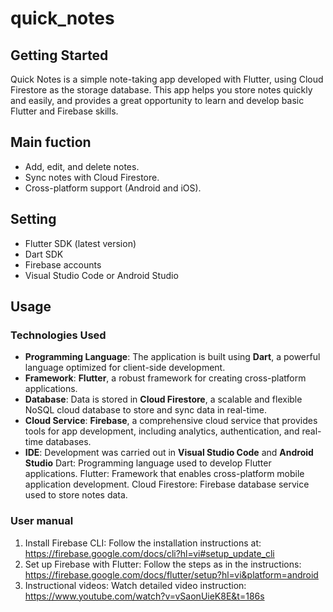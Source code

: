 # quick_notes
## Getting Started

Quick Notes is a simple note-taking app developed with Flutter, using Cloud Firestore as the storage database. This app helps you store notes quickly and easily, and provides a great opportunity to learn and develop basic Flutter and Firebase skills.

## Main fuction
- Add, edit, and delete notes.
- Sync notes with Cloud Firestore.
- Cross-platform support (Android and iOS).
  
## Setting
- Flutter SDK (latest version)
- Dart SDK
- Firebase accounts
- Visual Studio Code or Android Studio

## Usage 
### Technologies Used
- **Programming Language**: The application is built using **Dart**, a powerful language optimized for client-side development.
- **Framework**: **Flutter**, a robust framework for creating cross-platform applications.
- **Database**: Data is stored in **Cloud Firestore**, a scalable and flexible NoSQL cloud database to store and sync data in real-time.
- **Cloud Service**: **Firebase**, a comprehensive cloud service that provides tools for app development, including analytics, authentication, and real-time databases.
- **IDE**: Development was carried out in **Visual Studio Code** and **Android Studio**
Dart: Programming language used to develop Flutter applications.
Flutter: Framework that enables cross-platform mobile application development.
Cloud Firestore: Firebase database service used to store notes data.
### User manual
1. Install Firebase CLI:
Follow the installation instructions at: https://firebase.google.com/docs/cli?hl=vi#setup_update_cli
2. Set up Firebase with Flutter:
Follow the steps as in the instructions: https://firebase.google.com/docs/flutter/setup?hl=vi&platform=android
3. Instructional videos:
Watch detailed video instruction: https://www.youtube.com/watch?v=vSaonUieK8E&t=186s


 
